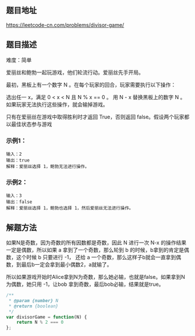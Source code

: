 ## 题目地址

https://leetcode-cn.com/problems/divisor-game/

## 题目描述

难度：简单

爱丽丝和鲍勃一起玩游戏，他们轮流行动。爱丽丝先手开局。

最初，黑板上有一个数字 N 。在每个玩家的回合，玩家需要执行以下操作：

选出任一 x，满足 0 < x < N 且 N % x == 0 。
用 N - x 替换黑板上的数字 N 。
如果玩家无法执行这些操作，就会输掉游戏。

只有在爱丽丝在游戏中取得胜利时才返回 True，否则返回 false。假设两个玩家都以最佳状态参与游戏

### 示例1：

```
输入：2
输出：true
解释：爱丽丝选择 1，鲍勃无法进行操作。
```
### 示例2：

```
输入：3
输出：false
解释：爱丽丝选择 1，鲍勃也选择 1，然后爱丽丝无法进行操作。
```

## 解题方法

如果N是奇数，因为奇数的所有因数都是奇数，因此 N 进行一次 N-x 的操作结果一定是偶数，所以如果 a 拿到了一个奇数，那么轮到 b 的时候，b拿到的肯定是偶数，这个时候 b 只要进行 -1， 还给 a 一个奇数，那么这样子b就会一直拿到偶数，到最后b一定会拿到最小偶数2，a就输了。

所以如果游戏开始时Alice拿到N为奇数，那么她必输，也就是false。如果拿到N为偶数，她只用 -1，让bob 拿到奇数，最后bob必输，结果就是true。

```js
/**
 * @param {number} N
 * @return {boolean}
 */
var divisorGame = function(N) {
    return N % 2 === 0
};
```
